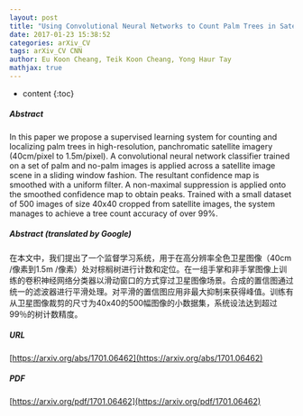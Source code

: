 ```yaml
---
layout: post
title: "Using Convolutional Neural Networks to Count Palm Trees in Satellite Images"
date: 2017-01-23 15:38:52
categories: arXiv_CV
tags: arXiv_CV CNN
author: Eu Koon Cheang, Teik Koon Cheang, Yong Haur Tay
mathjax: true
---
```


* content
{:toc}

##### Abstract
In this paper we propose a supervised learning system for counting and localizing palm trees in high-resolution, panchromatic satellite imagery (40cm/pixel to 1.5m/pixel). A convolutional neural network classifier trained on a set of palm and no-palm images is applied across a satellite image scene in a sliding window fashion. The resultant confidence map is smoothed with a uniform filter. A non-maximal suppression is applied onto the smoothed confidence map to obtain peaks. Trained with a small dataset of 500 images of size 40x40 cropped from satellite images, the system manages to achieve a tree count accuracy of over 99%.

##### Abstract (translated by Google)
在本文中，我们提出了一个监督学习系统，用于在高分辨率全色卫星图像（40cm /像素到1.5m /像素）处对棕榈树进行计数和定位。在一组手掌和非手掌图像上训练的卷积神经网络分类器以滑动窗口的方式穿过卫星图像场景。合成的置信图通过统一的滤波器进行平滑处理。对平滑的置信图应用非最大抑制来获得峰值。训练有从卫星图像裁剪的尺寸为40x40的500幅图像的小数据集，系统设法达到超过99％的树计数精度。

##### URL
[https://arxiv.org/abs/1701.06462](https://arxiv.org/abs/1701.06462)

##### PDF
[https://arxiv.org/pdf/1701.06462](https://arxiv.org/pdf/1701.06462)

